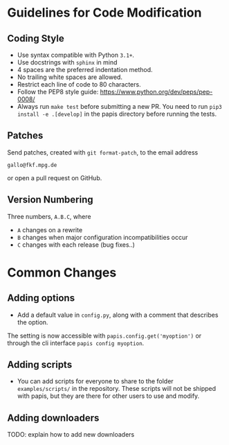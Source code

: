 Guidelines for Code Modification
================================

Coding Style
------------

* Use syntax compatible with Python `3.1+`.
* Use docstrings with `sphinx` in mind
* 4 spaces are the preferred indentation method.
* No trailing white spaces are allowed.
* Restrict each line of code to 80 characters.
* Follow the PEP8 style guide: https://www.python.org/dev/peps/pep-0008/
* Always run `make test` before submitting a new PR. You need to run
  `pip3 install -e .[develop]` in the papis directory before running the
  tests.


Patches
-------

Send patches, created with `git format-patch`, to the email address

    gallo@fkf.mpg.de

or open a pull request on GitHub.


Version Numbering
-----------------

Three numbers, `A.B.C`, where
* `A` changes on a rewrite
* `B` changes when major configuration incompatibilities occur
* `C` changes with each release (bug fixes..)



Common Changes
==============

Adding options
--------------

* Add a default value in `config.py`, along with a comment that describes the
  option.

The setting is now accessible with `papis.config.get('myoption')`
or through the cli interface `papis config myoption`.


Adding scripts
--------------

* You can add scripts for everyone to share to the folder
  `examples/scripts/` in the repository. These scripts will not be shipped
  with papis, but they are there for other users to use and modify.


Adding downloaders
------------------

TODO: explain how to add new downloaders
